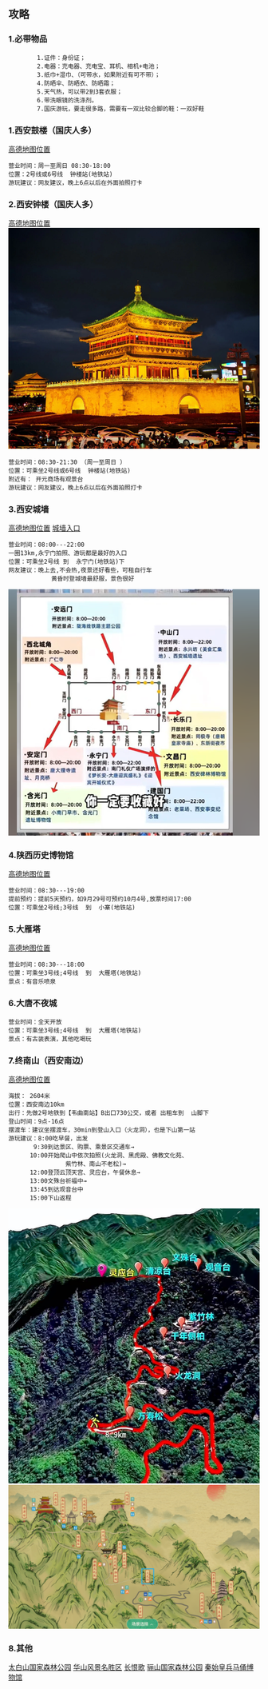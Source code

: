 ## 攻略

 ### 1.必带物品
```text
        1.证件：身份证；
        2.电器：充电器、充电宝、耳机、相机+电池；
        3.纸巾+湿巾、（可带水，如果附近有可不带）；
        4.防晒伞、防晒衣、防晒霜；
        5.天气热，可以带2到3套衣服；
        6.带洗眼镜的洗涤剂。
        7.国庆游玩，要走很多路，需要有一双比较合脚的鞋：一双好鞋
```

### 1.西安鼓楼（国庆人多）
[高德地图位置](https://surl.amap.com/8z2jk41L7bL)
```text
营业时间：周一至周日 08:30-18:00
位置：2号线或6号线  钟楼站(地铁站)
游玩建议：网友建议，晚上6点以后在外面拍照打卡
```

### 2.西安钟楼（国庆人多）
[高德地图位置](https://surl.amap.com/12YDiDdE1Vw)
![鼓楼图](README_IMAGE/001.png)
```text
营业时间：08:30-21:30 （周一至周日 ）
位置：可乘坐2号线或6号线  钟楼站(地铁站)
附近有： 开元商场有观景台
游玩建议：网友建议，晚上6点以后在外面拍照打卡
```

###  3.西安城墙
[高德地图位置](https://surl.amap.com/8BrdyBH1abad)
[城墙入口](https://surl.amap.com/KfVzVbX1e3zq)
```text
营业时间：08:00---22:00
一圈13km,永宁门拍照、游玩都是最好的入口
位置：可乘坐2号线 到  永宁门(地铁站)下
网友建议：晚上去,不会热,夜景还好看些，可租自行车
            黄昏时登城墙最舒服，景色很好
```
![](README_IMAGE/002.png)


### 4.陕西历史博物馆
[高德地图位置](https://surl.amap.com/1t0NeL9Z31E)
```text
营业时间：08:30---19:00
提前预约：提前5天预约，如9月29号可预约10月4号,放票时间17:00
位置：可乘坐2号线;3号线  到  小寨(地铁站)
```

### 5.大雁塔
[高德地图位置](https://surl.amap.com/9vmodYlxeob)
```text
营业时间：08:30---18:00
位置：可乘坐3号线;4号线  到  大雁塔(地铁站)
景点：有音乐喷泉
```

###  6.大唐不夜城
```text
营业时间：全天开放
位置：可乘坐3号线;4号线  到  大雁塔(地铁站)
景点：有古装表演，其他吃喝玩
```

###  7.终南山（西安南边）
[高德地图位置](https://surl.amap.com/u51wRM5FbcH)
```text
海拔： 2604米
位置：西安南边10km 
出行：先做2号地铁到【韦曲南站】B出口730公交，或者 出租车到  山脚下
登山时间：9点-16点     
摆渡车：建议坐摆渡车，30min到登山入口（火龙洞），也是下山第一站
游玩建议：8:00吃早餐，出发
       9:30到达景区、购票、乘景区交通车→
      10:00开始爬山中依次拍照(火龙洞、黑虎殿、佛教文化苑、
                紫竹林、南山不老松)→
      12:00登顶云顶天宫、灵应台，午餐休息→
      13:00文殊台祈福中→
      13:45到达观音台中
      15:00下山返程
```
![山上地图](README_IMAGE/008.png)
![山上地图](README_IMAGE/006.png)

### 8.其他
[太白山国家森林公园](https://surl.amap.com/tNSB5JtP8iS)
[华山风景名胜区](https://surl.amap.com/1fCJey7Deia)
[长恨歌](https://surl.amap.com/8JmxMfT1l6Vo)
[骊山国家森林公园](https://surl.amap.com/8KDjNPry1Mp)
[秦始皇兵马俑博物馆](https://surl.amap.com/clAjTu1cebd)
 